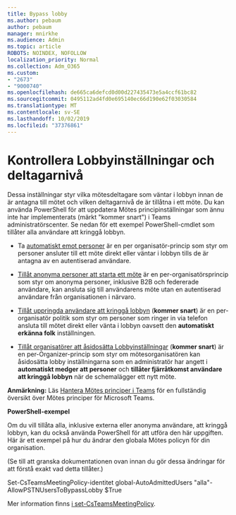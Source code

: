 ```yaml
---
title: Bypass lobby
ms.author: pebaum
author: pebaum
manager: mnirkhe
ms.audience: Admin
ms.topic: article
ROBOTS: NOINDEX, NOFOLLOW
localization_priority: Normal
ms.collection: Adm_O365
ms.custom:
- "2673"
- "9000740"
ms.openlocfilehash: de665ca6defcd0d00d227435473e5a4ccf61bc82
ms.sourcegitcommit: 0495112ad4fd0e695140ec66d190e62f03030584
ms.translationtype: MT
ms.contentlocale: sv-SE
ms.lasthandoff: 10/02/2019
ms.locfileid: "37376861"
---
```

# <a name="control-lobby-settings-and-level-of-participation"></a>Kontrollera Lobbyinställningar och deltagarnivå

Dessa inställningar styr vilka mötesdeltagare som väntar i lobbyn innan de är antagna till mötet och vilken deltagarnivå de är tillåtna i ett möte. Du kan använda PowerShell för att uppdatera Mötes principinställningar som ännu inte har implementerats (märkt "kommer snart") i Teams administratörscenter.  Se nedan för ett exempel PowerShell-cmdlet som tillåter alla användare att kringgå lobbyn.  

- Ta [automatiskt emot personer](https://docs.microsoft.com/microsoftteams/meeting-policies-in-teams#automatically-admit-people) är en per organisatör-princip som styr om personer ansluter till ett möte direkt eller väntar i lobbyn tills de är antagna av en autentiserad användare.

- [Tillåt anonyma personer att starta ett möte](https://docs.microsoft.com/microsoftteams/meeting-policies-in-teams#allow-anonymous-people-to-start-a-meeting) är en per-organisatörsprincip som styr om anonyma personer, inklusive B2B och federerade användare, kan ansluta sig till användarens möte utan en autentiserad användare från organisationen i närvaro.

- [Tillåt uppringda användare att kringgå lobbyn](https://docs.microsoft.com/en-us/microsoftteams/meeting-policies-in-teams#allow-dial-in-users-to-bypass-the-lobby-coming-soon) (**kommer snart**) är en per-organisatör politik som styr om personer som ringer in via telefon ansluta till mötet direkt eller vänta i lobbyn oavsett den **automatiskt erkänna folk** inställningen.

- [Tillåt organisatörer att åsidosätta Lobbyinställningar](https://docs.microsoft.com/microsoftteams/meeting-policies-in-teams#allow-organizers-to-override-lobby-settings-coming-soon) (**kommer snart**) är en per-Organizer-princip som styr om mötesorganisatören kan åsidosätta lobby inställningarna som en administratör har angett i **automatiskt medger att personer** och **tillåter fjärråtkomst användare att kringgå lobbyn** när de schemalägger ett nytt möte.

**Anmärkning:** Läs [Hantera Mötes principer i Teams](https://docs.microsoft.com/en-us/microsoftteams/meeting-policies-in-teams) för en fullständig översikt över Mötes principer för Microsoft Teams. 


**PowerShell-exempel**

Om du vill tillåta alla, inklusive externa eller anonyma användare, att kringgå lobbyn, kan du också använda PowerShell för att utföra den här uppgiften.  Här är ett exempel på hur du ändrar den globala Mötes policyn för din organisation.   

(Se till att granska dokumentationen ovan innan du gör dessa ändringar för att förstå exakt vad detta tillåter.)

Set-CsTeamsMeetingPolicy-identitet global-AutoAdmittedUsers "alla"-AllowPSTNUsersToBypassLobby $True

Mer information finns [i set-CsTeamsMeetingPolicy](https://docs.microsoft.com/powershell/module/skype/set-csteamsmeetingpolicy?view=skype-ps).
